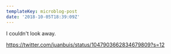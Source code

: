 ```yaml
---
templateKey: microblog-post
date: '2018-10-05T18:39:09Z'
---
```


I couldn't look away.

https://twitter.com/juanbuis/status/1047903662834679809?s=12

